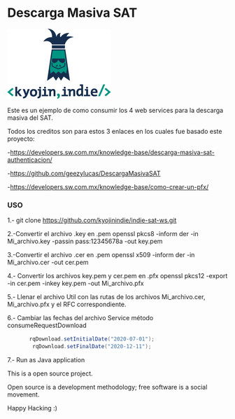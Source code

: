 # Descarga Masiva SAT

![Image of KyojinIndie](https://github.com/kyojinindie/indie-sat-ws/blob/master/kyojinIndie.png)

Este es un ejemplo de como consumir los 4 web services para la descarga masiva del SAT.

Todos los creditos son para estos 3 enlaces en los cuales fue basado este proyecto:

-https://developers.sw.com.mx/knowledge-base/descarga-masiva-sat-authenticacion/

-https://github.com/geezylucas/DescargaMasivaSAT

-https://developers.sw.com.mx/knowledge-base/como-crear-un-pfx/

### **USO**

1.- git clone https://github.com/kyojinindie/indie-sat-ws.git

2.-Convertir el archivo .key en .pem
	openssl pkcs8 -inform der -in Mi_archivo.key -passin pass:12345678a -out key.pem
	
3.-Convertir el archivo .cer en .pem
	openssl x509 -inform der -in Mi_archivo.cer -out cer.pem
	
4.- Convertir los archivos key.pem y cer.pem en .pfx
	openssl pkcs12 -export -in cer.pem -inkey key.pem -out Mi_archivo.pfx
	
5.- Llenar el archivo Util con las rutas de los archivos Mi_archivo.cer, Mi_archivo.pfx y el RFC correspondiente.

6.- Cambiar las fechas del archivo Service método consumeRequestDownload

```java
       rqDownload.setInitialDate("2020-07-01");
		rqDownload.setFinalDate("2020-12-11");	
```

7.- Run as Java application


This is a open source project.

Open source is a development methodology; free software is a social movement.

Happy Hacking :)
